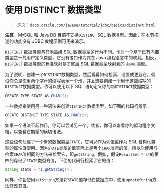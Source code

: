 # 使用 DISTINCT 数据类型

> 原文：[`docs.oracle.com/javase/tutorial/jdbc/basics/distinct.html`](https://docs.oracle.com/javase/tutorial/jdbc/basics/distinct.html)

**注意**：MySQL 和 Java DB 目前不支持`DISTINCT` SQL 数据类型。因此，在本节描述的功能没有 JDBC 教程示例可用来演示。

`DISTINCT` 数据类型与其他高级 SQL 数据类型的行为不同。作为一个基于已有内置类型之一的用户定义类型，它没有接口作为其在 Java 编程语言中的映射。相反，`DISTINCT` 数据类型的标准映射是其底层 SQL 数据类型映射到的 Java 类型。

为了说明，创建一个`DISTINCT`数据类型，然后看看如何检索、设置或更新它。假设你总是使用两个字母的缩写表示一个州，并且想要创建一个用于这些缩写的`DISTINCT`数据类型。你可以使用以下 SQL 语句定义你的新`DISTINCT`数据类型：

```java
CREATE TYPE STATE AS CHAR(2);

```

一些数据库使用另一种语法来创建`DISTINCT`数据类型，如下面的代码行所示：

```java
CREATE DISTINCT TYPE STATE AS CHAR(2);

```

如果一个语法不起作用，你可以尝试另一个。或者，你可以查看你的驱动程序文档，以查看它期望的确切语法。

这些语句创建了一个新的数据类型`STATE`，它可以作为列值或作为 SQL 结构化类型的属性值使用。因为`STATE`类型的值实际上是两个`CHAR`类型的值，所以你使用与检索`CHAR`值相同的方法来检索它，即`getString`。例如，假设`ResultSet *rs*`的第四列存储了`STATE`类型的值，下面的代码行检索了它的值：

```java
String state = rs.getString(4);

```

同样，你会使用`setString`方法将`STATE`值存储在数据库中，使用`updateString`方法修改其值。
